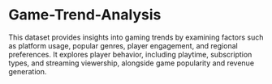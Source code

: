 # Game-Trend-Analysis
This dataset provides insights into gaming trends by examining factors such as platform usage, popular genres, player engagement, and regional preferences. It explores player behavior, including playtime, subscription types, and streaming viewership, alongside game popularity and revenue generation. 

